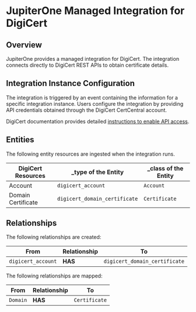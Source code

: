 # JupiterOne Managed Integration for DigiCert

## Overview

JupiterOne provides a managed integration for DigiCert. The integration connects
directly to DigiCert REST APIs to obtain certificate details.

## Integration Instance Configuration

The integration is triggered by an event containing the information for a
specific integration instance. Users configure the integration by providing API
credentials obtained through the DigiCert CertCentral account.

DigiCert documentation provides detailed [instructions to enable API access][1].

## Entities

The following entity resources are ingested when the integration runs.

| DigiCert Resources | \_type of the Entity          | \_class of the Entity |
| ------------------ | ----------------------------- | --------------------- |
| Account            | `digicert_account`            | `Account`             |
| Domain Certificate | `digicert_domain_certificate` | `Certificate`         |

## Relationships

The following relationships are created:

| From               | Relationship | To                            |
| ------------------ | ------------ | ----------------------------- |
| `digicert_account` | **HAS**      | `digicert_domain_certificate` |

The following relationships are mapped:

| From     | Relationship | To            |
| -------- | ------------ | ------------- |
| `Domain` | **HAS**      | `Certificate` |

[1]: https://www.digicert.com/rest-api/
